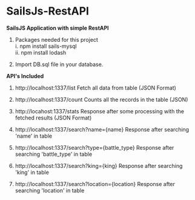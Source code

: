 # SailsJs-RestAPI
<b>SailsJS Application with simple RestAPI</b><br>

1. Packages needed for this project<br>
    i. npm install sails-mysql <br>
    ii. npm install lodash

2. Import DB.sql file in your database.

<b>API's Included</b>

1. http://localhost:1337/list
    Fetch all data from table (JSON Format)

2. http://localhost:1337/count
    Counts all the records in the table (JSON)

3. http://locahost:1337/stats
    Response after some processing with the fetched results (JSON Format)

4. http://localhost:1337/search?name={name}
    Response after searching 'name' in table

5. http://localhost:1337/search?type={battle_type}
    Response after searching 'battle_type' in table

6. http://localhost:1337/search?king={king}
    Response after searching 'king' in table

7. http://localhost:1337/search?location={location}
    Response after searching 'location' in table
